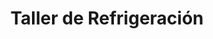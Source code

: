 ---
title: "Taller de Refrigeración"
url: /santiago-de-veraguas/taller-de-refrigeracion/
shop: reparación de automóviles
---